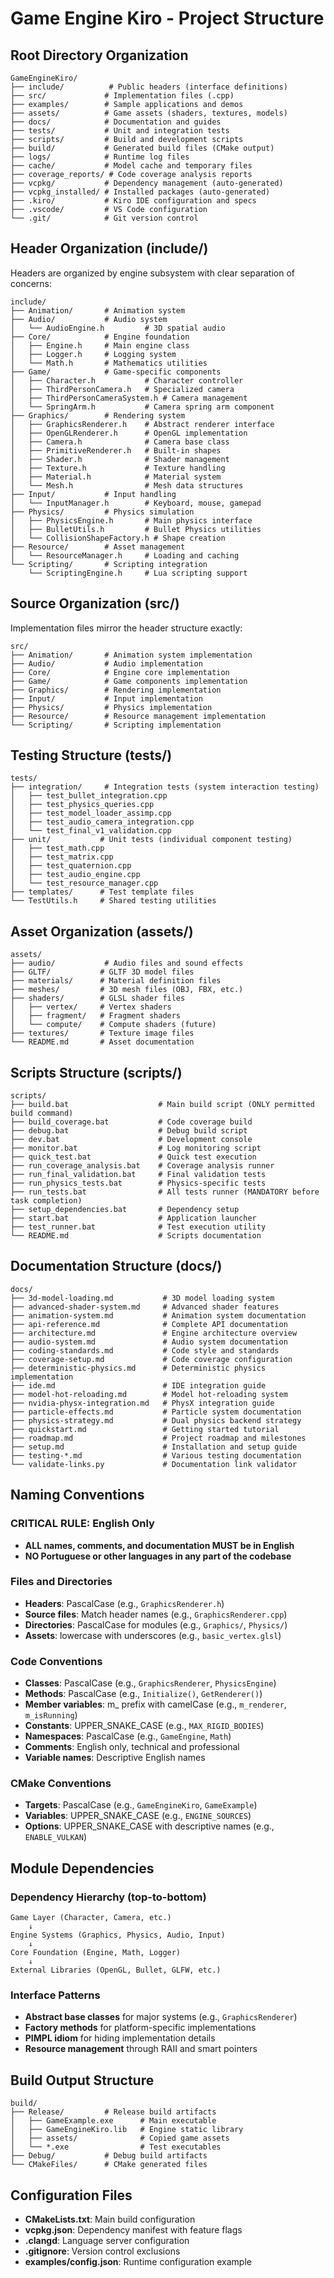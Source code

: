 # Game Engine Kiro - Project Structure

## Root Directory Organization

```
GameEngineKiro/
├── include/          # Public headers (interface definitions)
├── src/             # Implementation files (.cpp)
├── examples/        # Sample applications and demos
├── assets/          # Game assets (shaders, textures, models)
├── docs/            # Documentation and guides
├── tests/           # Unit and integration tests
├── scripts/         # Build and development scripts
├── build/           # Generated build files (CMake output)
├── logs/            # Runtime log files
├── cache/           # Model cache and temporary files
├── coverage_reports/ # Code coverage analysis reports
├── vcpkg/           # Dependency management (auto-generated)
├── vcpkg_installed/ # Installed packages (auto-generated)
├── .kiro/           # Kiro IDE configuration and specs
├── .vscode/         # VS Code configuration
└── .git/            # Git version control
```

## Header Organization (include/)

Headers are organized by engine subsystem with clear separation of concerns:

```
include/
├── Animation/       # Animation system
├── Audio/           # Audio system
│   └── AudioEngine.h         # 3D spatial audio
├── Core/            # Engine foundation
│   ├── Engine.h     # Main engine class
│   ├── Logger.h     # Logging system
│   └── Math.h       # Mathematics utilities
├── Game/            # Game-specific components
│   ├── Character.h           # Character controller
│   ├── ThirdPersonCamera.h   # Specialized camera
│   ├── ThirdPersonCameraSystem.h # Camera management
│   └── SpringArm.h           # Camera spring arm component
├── Graphics/        # Rendering system
│   ├── GraphicsRenderer.h    # Abstract renderer interface
│   ├── OpenGLRenderer.h      # OpenGL implementation
│   ├── Camera.h              # Camera base class
│   ├── PrimitiveRenderer.h   # Built-in shapes
│   ├── Shader.h              # Shader management
│   ├── Texture.h             # Texture handling
│   ├── Material.h            # Material system
│   └── Mesh.h                # Mesh data structures
├── Input/           # Input handling
│   └── InputManager.h        # Keyboard, mouse, gamepad
├── Physics/         # Physics simulation
│   ├── PhysicsEngine.h       # Main physics interface
│   ├── BulletUtils.h         # Bullet Physics utilities
│   └── CollisionShapeFactory.h # Shape creation
├── Resource/        # Asset management
│   └── ResourceManager.h     # Loading and caching
└── Scripting/       # Scripting integration
    └── ScriptingEngine.h     # Lua scripting support
```

## Source Organization (src/)

Implementation files mirror the header structure exactly:

```
src/
├── Animation/       # Animation system implementation
├── Audio/           # Audio implementation
├── Core/            # Engine core implementation
├── Game/            # Game components implementation
├── Graphics/        # Rendering implementation
├── Input/           # Input implementation
├── Physics/         # Physics implementation
├── Resource/        # Resource management implementation
└── Scripting/       # Scripting implementation
```

## Testing Structure (tests/)

```
tests/
├── integration/     # Integration tests (system interaction testing)
│   ├── test_bullet_integration.cpp
│   ├── test_physics_queries.cpp
│   ├── test_model_loader_assimp.cpp
│   ├── test_audio_camera_integration.cpp
│   └── test_final_v1_validation.cpp
├── unit/           # Unit tests (individual component testing)
│   ├── test_math.cpp
│   ├── test_matrix.cpp
│   ├── test_quaternion.cpp
│   ├── test_audio_engine.cpp
│   └── test_resource_manager.cpp
├── templates/      # Test template files
└── TestUtils.h     # Shared testing utilities
```

## Asset Organization (assets/)

```
assets/
├── audio/           # Audio files and sound effects
├── GLTF/           # GLTF 3D model files
├── materials/      # Material definition files
├── meshes/         # 3D mesh files (OBJ, FBX, etc.)
├── shaders/        # GLSL shader files
│   ├── vertex/     # Vertex shaders
│   ├── fragment/   # Fragment shaders
│   └── compute/    # Compute shaders (future)
├── textures/       # Texture image files
└── README.md       # Asset documentation
```

## Scripts Structure (scripts/)

```
scripts/
├── build.bat                    # Main build script (ONLY permitted build command)
├── build_coverage.bat           # Code coverage build
├── debug.bat                    # Debug build script
├── dev.bat                      # Development console
├── monitor.bat                  # Log monitoring script
├── quick_test.bat               # Quick test execution
├── run_coverage_analysis.bat    # Coverage analysis runner
├── run_final_validation.bat     # Final validation tests
├── run_physics_tests.bat        # Physics-specific tests
├── run_tests.bat                # All tests runner (MANDATORY before task completion)
├── setup_dependencies.bat       # Dependency setup
├── start.bat                    # Application launcher
├── test_runner.bat              # Test execution utility
└── README.md                    # Scripts documentation
```

## Documentation Structure (docs/)

```
docs/
├── 3d-model-loading.md           # 3D model loading system
├── advanced-shader-system.md     # Advanced shader features
├── animation-system.md           # Animation system documentation
├── api-reference.md              # Complete API documentation
├── architecture.md               # Engine architecture overview
├── audio-system.md               # Audio system documentation
├── coding-standards.md           # Code style and standards
├── coverage-setup.md             # Code coverage configuration
├── deterministic-physics.md      # Deterministic physics implementation
├── ide.md                        # IDE integration guide
├── model-hot-reloading.md        # Model hot-reloading system
├── nvidia-physx-integration.md   # PhysX integration guide
├── particle-effects.md           # Particle system documentation
├── physics-strategy.md           # Dual physics backend strategy
├── quickstart.md                 # Getting started tutorial
├── roadmap.md                    # Project roadmap and milestones
├── setup.md                      # Installation and setup guide
├── testing-*.md                  # Various testing documentation
└── validate-links.py             # Documentation link validator
```

## Naming Conventions

### CRITICAL RULE: English Only

- **ALL names, comments, and documentation MUST be in English**
- **NO Portuguese or other languages in any part of the codebase**

### Files and Directories

- **Headers**: PascalCase (e.g., `GraphicsRenderer.h`)
- **Source files**: Match header names (e.g., `GraphicsRenderer.cpp`)
- **Directories**: PascalCase for modules (e.g., `Graphics/`, `Physics/`)
- **Assets**: lowercase with underscores (e.g., `basic_vertex.glsl`)

### Code Conventions

- **Classes**: PascalCase (e.g., `GraphicsRenderer`, `PhysicsEngine`)
- **Methods**: PascalCase (e.g., `Initialize()`, `GetRenderer()`)
- **Member variables**: m\_ prefix with camelCase (e.g., `m_renderer`, `m_isRunning`)
- **Constants**: UPPER_SNAKE_CASE (e.g., `MAX_RIGID_BODIES`)
- **Namespaces**: PascalCase (e.g., `GameEngine`, `Math`)
- **Comments**: English only, technical and professional
- **Variable names**: Descriptive English names

### CMake Conventions

- **Targets**: PascalCase (e.g., `GameEngineKiro`, `GameExample`)
- **Variables**: UPPER_SNAKE_CASE (e.g., `ENGINE_SOURCES`)
- **Options**: UPPER_SNAKE_CASE with descriptive names (e.g., `ENABLE_VULKAN`)

## Module Dependencies

### Dependency Hierarchy (top-to-bottom)

```
Game Layer (Character, Camera, etc.)
    ↓
Engine Systems (Graphics, Physics, Audio, Input)
    ↓
Core Foundation (Engine, Math, Logger)
    ↓
External Libraries (OpenGL, Bullet, GLFW, etc.)
```

### Interface Patterns

- **Abstract base classes** for major systems (e.g., `GraphicsRenderer`)
- **Factory methods** for platform-specific implementations
- **PIMPL idiom** for hiding implementation details
- **Resource management** through RAII and smart pointers

## Build Output Structure

```
build/
├── Release/         # Release build artifacts
│   ├── GameExample.exe      # Main executable
│   ├── GameEngineKiro.lib   # Engine static library
│   ├── assets/              # Copied game assets
│   └── *.exe                # Test executables
├── Debug/           # Debug build artifacts
└── CMakeFiles/      # CMake generated files
```

## Configuration Files

- **CMakeLists.txt**: Main build configuration
- **vcpkg.json**: Dependency manifest with feature flags
- **.clangd**: Language server configuration
- **.gitignore**: Version control exclusions
- **examples/config.json**: Runtime configuration example
